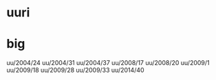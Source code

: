 # uuri

# big
uu/2004/24
uu/2004/31
uu/2004/37
uu/2008/17
uu/2008/20
uu/2009/1
uu/2009/18
uu/2009/28
uu/2009/33
uu/2014/40